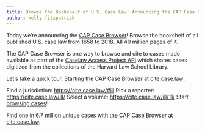 ```yaml
---
title: Browse the Bookshelf of U.S. Case Law: Announcing the CAP Case Browser
author: kelly-fitzpatrick
---
```

Today we’re announcing the [CAP Case Browser](https://cite.case.law/)! Browse the bookshelf of all published U.S. case law from 1658 to 2018. All 40 million pages of it. 

The CAP Case Browser is one way to browse and cite to cases made available as part of the [Caselaw Access Project API](https://case.law/api/) which shares cases digitized from the collections of the Harvard Law School Library.

Let’s take a quick tour. Starting the CAP Case Browser at [cite.case.law](https://cite.case.law/):

Find a jurisdiction: https://cite.case.law/#ill
Pick a reporter: https://cite.case.law/ill/
Select a volume: https://cite.case.law/ill/11/
Start [browsing cases](https://cite.case.law/ill/11/)!

Find one in 6.7 million unique cases with the CAP Case Browser at [cite.case.law](https://cite.case.law/).
